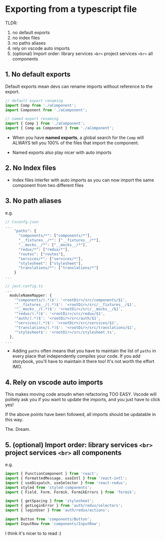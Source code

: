 # Exporting from a typescript file

TLDR:

1. no default exports
2. no index files
3. no paths aliases
4. rely on vscode auto imports
5. (optional) Import order: library services `<br>` project services `<br>` all components

## 1. No default exports

Default exports mean devs can rename imports without reference to the export.

```javascript
// default export renaming
import Comp from './aComponent';
import Component from './aComponent';

// named export renaming
import { Comp } from './aComponent';
import { Comp as Component } from './aComponent';
```

- When you have **named exports**, a global search for the `Comp` will ALWAYS tell you 100% of the files that import the component.

- Named exports also play nicer with auto imports

## 2. No Index files

- Index files interfer with auto imports as you can now import the same component from two different files

## 3. No path aliases

e.g.

```javascript
// tsconfg.json
...
    "paths": {
      "components/*": ["components/*"],
      "__fixtures__/*": ["__fixtures__/*"],
      "__mocks__/*": ["__mocks__/*"],
      "redux/*": ["redux/*"],
      "routes": ["routes"],
      "services/*": ["services/*"],
      "stylesheet": ["stylesheet"],
      "translations/*": ["translations/*"]
    }
...

// jest.config.ts
...
  moduleNameMapper: {
    '^components/(.*)$': '<rootDir>/src/components/$1',
    '^__fixtures__/(.*)$': '<rootDir>/src/__fixtures__/$1',
    '^__mocks__/(.*)$': '<rootDir>/src/__mocks__/$1',
    '^redux/(.*)$': '<rootDir>/src/redux/$1',
    '^auth/(.*)$': '<rootDir>/src/auth/$1',
    '^services/(.*)$': '<rootDir>/src/services/$1',
    '^translations/(.*)$': '<rootDir>/src/translations/$1',
    '^stylesheet$': '<rootDir>/src/stylesheet.ts',
  },
...
```

- Adding `paths` often means that you have to maintain the list of `paths` in every place that independently compiles your code. If you add storybook, you'll have to maintain it there too! It's not worth the effort IMO.

## 4. Rely on vscode auto imports

This makes moving code aroudn when refactoring TOO EASY. Vscode will politely ask you if you want to update the imports, and you just have to click yes!

If the above points have been followed, all imports should be updatable in this way.

The. Dream.

## 5. (optional) Import order: library services `<br>` project services `<br>` all components

e.g.

```javascript
import { FunctionComponent } from 'react';
import { FormattedMessage, useIntl } from 'react-intl';
import { useDispatch, useSelector } from 'react-redux';
import styled from 'styled-components';
import { Field, Form, Formik, FormikErrors } from 'formik';

import { getSpacing } from 'stylesheet';
import { getLoginError } from 'auth/redux/selectors';
import { loginUser } from 'auth/redux/actions';

import Button from 'components/Button';
import InputRow from 'components/InputRow';
```

I think it's nicer to to read :)

